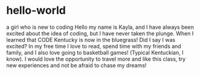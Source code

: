 # hello-world
a girl who is new to coding
Hello my name is Kayla, and I have always been excited about the idea of coding, but I have never taken the plunge. When I learned that CODE Kentucky is now in the bluegrass! Did I say I was excited? In my free time I love to read, spend time with my friends and family, and I also love going to basketball games! (Typical Kentuckian, I know). I would love the opportunity to travel more and like this class, try new experiences and not be afraid to chase my dreams! 
